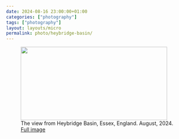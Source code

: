 ```yaml
---
date: 2024-08-16 23:00:00+01:00
categories: ["photography"]
tags: ["photography"]
layout: layouts/micro
permalink: photo/heybridge-basin/
---
```


<figure>
        <img class="hero" height="200" width="400" src="https://chrishannah.me/images/2024/08/heybridge-web.jpeg">
        <figcaption>The view from Heybridge Basin, Essex, England. August, 2024. <br /><a href="https://chrishannah.me/images/2024/08/heybridge.jpeg">Full image</a></figcaption>
    </figure>
